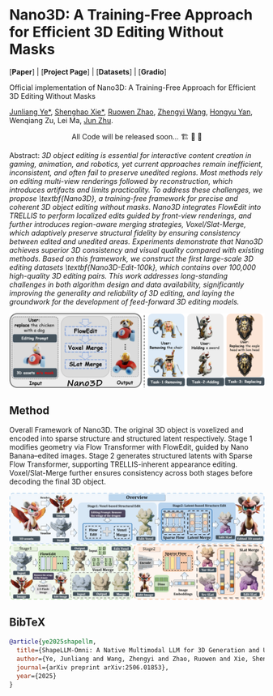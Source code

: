# Nano3D: A Training-Free Approach for Efficient 3D Editing Without Masks

[**Paper**] | [**Project Page**] | [**Datasets**] | [**Gradio**]

Official implementation of Nano3D: A Training-Free Approach for Efficient 3D Editing Without Masks

[Junliang Ye*](https://jamesyjl.github.io/), [Shenghao Xie*](https://shxie2020.github.io/), [Ruowen Zhao](https://zhaorw02.github.io/), [Zhengyi Wang](https://thuwzy.github.io/), [Hongyu Yan](https://scholar.google.com/citations?user=TeKnXhkAAAAJ&hl=en&oi=ao), Wenqiang Zu, Lei Ma, [Jun Zhu](https://ml.cs.tsinghua.edu.cn/~jun/index.shtml).

<p align="center"> All Code will be released soon... 🏗️ 🚧 🔨</p>

Abstract: *3D object editing is essential for interactive content creation in gaming, animation, and robotics, yet current approaches remain inefficient, inconsistent, and often fail to preserve unedited regions. Most methods rely on editing multi-view renderings followed by reconstruction, which introduces artifacts and limits practicality. To address these challenges, we propose \textbf{Nano3D}, a training-free framework for precise and coherent 3D object editing without masks. Nano3D integrates FlowEdit into TRELLIS to perform localized edits guided by front-view renderings, and further introduces region-aware merging strategies, Voxel/Slat-Merge, which adaptively preserve structural fidelity by ensuring consistency between edited and unedited areas. Experiments demonstrate that Nano3D achieves superior 3D consistency and visual quality compared with existing methods. Based on this framework, we construct the first large-scale 3D editing datasets \textbf{Nano3D-Edit-100k}, which contains over 100,000 high-quality 3D editing pairs. This work addresses long-standing challenges in both algorithm design and data availability, significantly improving the generality and reliability of 3D editing, and laying the groundwork for the development of feed-forward 3D editing models.*

<p align="center">
    <img src="assets/teaser.png">
</p>

## Method

Overall Framework of Nano3D. The original 3D object is voxelized and encoded into sparse structure and structured latent respectively. Stage 1 modifies geometry via Flow Transformer with FlowEdit, guided by Nano Banana–edited images. Stage 2 generates structured latents with Sparse Flow Transformer, supporting TRELLIS-inherent appearance editing. Voxel/Slat-Merge further ensures consistency across both stages before decoding the final 3D object.
<p align="center">
    <img src="assets/method.png">
</p>

## BibTeX

```bibtex
@article{ye2025shapellm,
  title={ShapeLLM-Omni: A Native Multimodal LLM for 3D Generation and Understanding},
  author={Ye, Junliang and Wang, Zhengyi and Zhao, Ruowen and Xie, Shenghao and Zhu, Jun},
  journal={arXiv preprint arXiv:2506.01853},
  year={2025}
}
```
